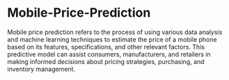 # Mobile-Price-Prediction
Mobile price prediction refers to the process of using various data analysis and machine learning techniques to estimate the price of a mobile phone based on its features, specifications, and other relevant factors. This predictive model can assist consumers, manufacturers, and retailers in making informed decisions about pricing strategies, purchasing, and inventory management.
